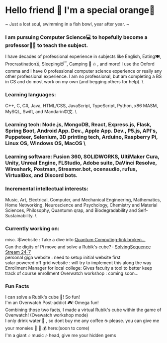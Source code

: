# Hello friend 👋 I'm a special orange🍊 
~ Just a lost soul, swimming in a fish bowl, year after year. ~

### I am pursuing Computer Science💻 to hopefully become a professor👨‍🏫 to teach the subject. 
I have decades of professional experience in subjects like English, Eating🍽, Procrastination⏳, Sleeping😴, Camping :evergreen_tree: :fire: , and more! I use the Oxford comma and I have 0 professional computer science experience or really any other professional experience. I am no professional, but am completing a BS in CS and do most work on my own (and begging others for help). \
### Learning languages: 
C++, C, C#, Java,  HTML/CSS, JavaScript, TypeScript, Python, x86 MASM, MySQL,  Swift, and Mandarin中文. \
### Learning tech: Node.js, MongoDB, React, Express.js, Flask, Spring Boot, Android App. Dev., Apple App. Dev., P5.js, API's, Puppeteer, Selenium, 3D printing tech, Arduino, Raspberry Pi, Linux OS, Windows OS, MacOS \
### Learning software: Fusion 360, SOLIDWORKS, UltiMaker Cura, Unity, Unreal Engine, FLStudio, Adobe suite, DaVinci Resolve, Wireshark, Postman, Streamer.bot, ocenaudio, rufus, VirtualBox, and Discord bots.

### Incremental intellectual interests: 
Music, Art, Electrical, Computer, and Mechanical Engineering, Mathematics, Home Networking, Neuroscience and Psychology, Chemistry and Material Sciences, Philosophy, Quantumn qrap, and Biodegradability and Self-Sustainability. \
### Currently working on: 
misc. :spider_web:website : Take a dive into [Quantum Computing-link broken...]() \
Can the digits of Pi move and solve a Rubik's cube? : [SolvingSequence Stream 24-7](https://www.twitch.tv/solvingsequence) \
personal giga website : need to setup initial website first \
solar powered off grid website : will try to implement this along the way \
Enrollment Manager for local college: Gives faculty a tool to better keep track of course enrollment
Overwatch workshop : coming soon...


### Fun Facts 
I can solve a Rubik's cube :ice_cube:! So fun!\
I'm an Overwatch Post-addict :video_game:! Omega fun!\
Combining those two facts, I made a virtual Rubik's cube within the game of Overwatch! (Ovewatch workshop mode)\
I only drink water :potable_water: , so dont buy me any coffee :coffee: please. you can give me your moneies :money_mouth_face: :money_with_wings: :moneybag: here:(soon to come)\
I'm a giant :notes: music :notes: head, give me your hidden gems 
